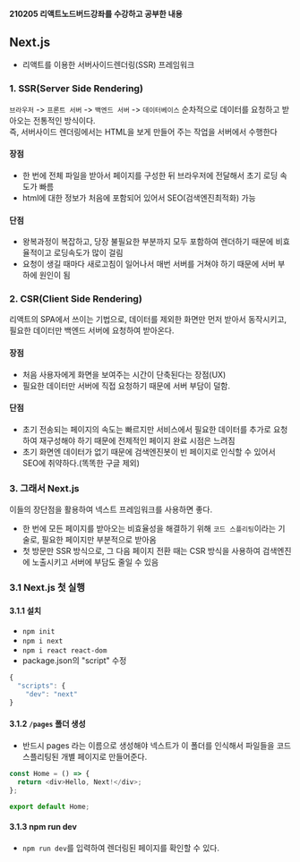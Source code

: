 #### 210205 리액트노드버드강좌를 수강하고 공부한 내용
## Next.js
- 리액트를 이용한 서버사이드렌더링(SSR) 프레임워크
### 1. SSR(Server Side Rendering)
`브라우저` -> `프론트 서버` -> `백엔드 서버` -> `데이터베이스` 순차적으로 데이터를 요청하고 받아오는 전통적인 방식이다.  
즉, 서버사이드 렌더링에서는 HTML을 보게 만들어 주는 작업을 서버에서 수행한다
#### 장점
  - 한 번에 전체 파일을 받아서 페이지를 구성한 뒤 브라우저에 전달해서 초기 로딩 속도가 빠름
  - html에 대한 정보가 처음에 포함되어 있어서 SEO(검색엔진최적화) 가능
#### 단점
  - 왕복과정이 복잡하고, 당장 불필요한 부분까지 모두 포함하여 렌더하기 때문에 비효율적이고 로딩속도가 많이 걸림
  - 요청이 생길 때마다 새로고침이 일어나서 매번 서버를 거쳐야 하기 때문에 서버 부하에 원인이 됨
### 2. CSR(Client Side Rendering)
리액트의 SPA에서 쓰이는 기법으로, 데이터를 제외한 화면만 먼저 받아서 동작시키고, 필요한 데이터만 백엔드 서버에 요청하여 받아온다.
#### 장점
  - 처음 사용자에게 화면을 보여주는 시간이 단축된다는 장점(UX)
  - 필요한 데이터만 서버에 직접 요청하기 때문에 서버 부담이 덜함.
#### 단점
  - 초기 전송되는 페이지의 속도는 빠르지만 서비스에서 필요한 데이터를 추가로 요청하여 재구성해야 하기 때문에 전제적인 페이지 완료 시점은 느려짐
  - 초기 화면엔 데이터가 없기 때문에 검색엔진봇이 빈 페이지로 인식할 수 있어서 SEO에 취약하다.(똑똑한 구글 제외)
### 3. 그래서 Next.js
이들의 장단점을 활용하여 넥스트 프레임워크를 사용하면 좋다.
  - 한 번에 모든 페이지를 받아오는 비효율성을 해결하기 위해 `코드 스플리팅`이라는 기술로, 필요한 페이지만 부분적으로 받아옴
  - 첫 방문만 SSR 방식으로, 그 다음 페이지 전환 때는 CSR 방식을 사용하여 검색엔진에 노출시키고 서버에 부담도 줄일 수 있음
### 3.1 Next.js 첫 실행
#### 3.1.1 설치
- `npm init`
- `npm i next`
- `npm i react react-dom`
- package.json의 "script" 수정 
```javascript
{
  "scripts": {
    "dev": "next"
}

```
#### 3.1.2 `/pages` 폴더 생성
- 반드시 pages 라는 이름으로 생성해야 넥스트가 이 폴더를 인식해서 파일들을 코드스플리팅된 개별 페이지로 만들어준다.
```javascript
const Home = () => {
  return <div>Hello, Next!</div>;
};

export default Home;
```
#### 3.1.3 npm run dev
- `npm run dev`를 입력하여 렌더링된 페이지를 확인할 수 있다.
